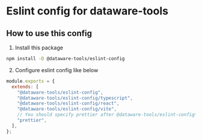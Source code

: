 # Eslint config for dataware-tools
## How to use this config

1. Install this package
```bash
npm install -D @dataware-tools/eslint-config
```

2. Configure eslint config like below
```js
module.exports = {
  extends: [
    "@dataware-tools/eslint-config",
    "@dataware-tools/eslint-config/typescript",
    "@dataware-tools/eslint-config/react",
    "@dataware-tools/eslint-config/vite",
    // You should specify prettier after @dataware-tools/eslint-config*
    "prettier",
  ],
};
```
